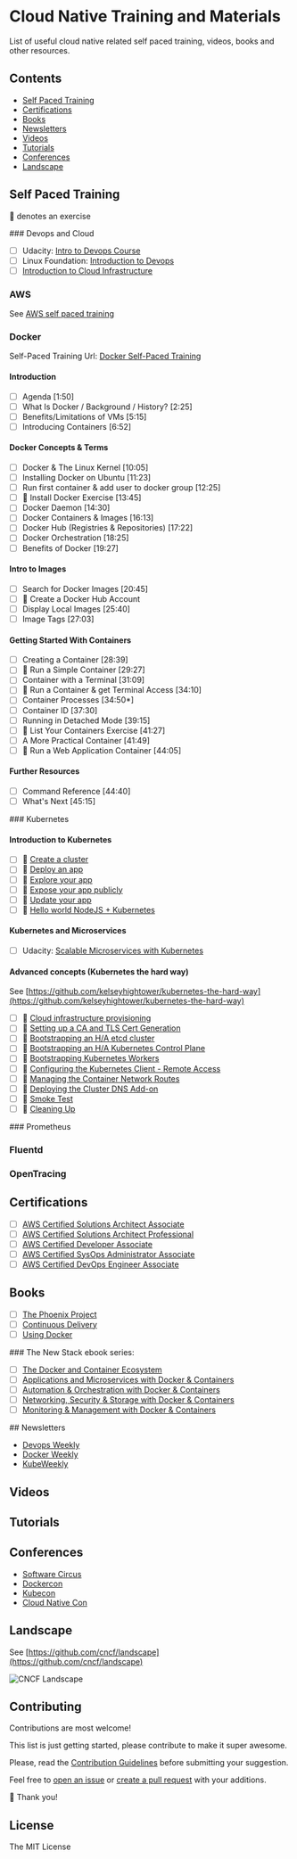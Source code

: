 # Cloud Native Training and Materials

List of useful cloud native related self paced training, videos, books and other resources.

## Contents

- [Self Paced Training](#self-paced-training)
- [Certifications](#certifications)
- [Books](#books)
- [Newsletters](#newsletters)
- [Videos](#videos)
- [Tutorials](#tutorials)
- [Conferences](#conferences)
- [Landscape](#landscape)

## Self Paced Training

:memo: denotes an exercise

### Devops and Cloud

- [ ] Udacity: [Intro to Devops Course](https://www.udacity.com/course/intro-to-devops--ud611)
- [ ] Linux Foundation: [Introduction to Devops](https://www.edx.org/course/introduction-devops-transforming-linuxfoundationx-lfs161x)
- [ ] [Introduction to Cloud Infrastructure](https://www.edx.org/course/introduction-cloud-infrastructure-linuxfoundationx-lfs151-x)

### AWS

See [AWS self paced training](self-paced-training/aws.md)

### Docker

Self-Paced Training Url: [Docker Self-Paced Training](https://training.docker.com/self-paced-training)

#### Introduction

- [ ] Agenda [1:50]
- [ ] What Is Docker / Background / History? [2:25]
- [ ] Benefits/Limitations of VMs [5:15]
- [ ] Introducing Containers [6:52]

#### Docker Concepts & Terms

- [ ] Docker & The Linux Kernel [10:05]
- [ ] Installing Docker on Ubuntu [11:23]
- [ ] Run first container & add user to docker group [12:25]
- [ ] :memo: Install Docker Exercise [13:45]
- [ ] Docker Daemon [14:30]
- [ ] Docker Containers & Images [16:13]
- [ ] Docker Hub (Registries & Repositories) [17:22]
- [ ] Docker Orchestration [18:25]
- [ ] Benefits of Docker [19:27]

#### Intro to Images

- [ ] Search for Docker Images [20:45]
- [ ] :memo: Create a Docker Hub Account
- [ ] Display Local Images [25:40]
- [ ] Image Tags [27:03]

#### Getting Started With Containers

- [ ] Creating a Container [28:39]
- [ ] :memo: Run a Simple Container [29:27]
- [ ] Container with a Terminal [31:09]
- [ ] :memo: Run a Container & get Terminal Access [34:10]
- [ ] Container Processes [34:50*]
- [ ] Container ID [37:30]
- [ ] Running in Detached Mode [39:15]
- [ ] :memo: List Your Containers Exercise [41:27]
- [ ] A More Practical Container [41:49]
- [ ] :memo: Run a Web Application Container [44:05]

#### Further Resources
- [ ] Command Reference [44:40]
- [ ] What's Next [45:15]

### Kubernetes

#### Introduction to Kubernetes

- [ ] :memo: [Create a cluster](https://kubernetesbootcamp.github.io/kubernetes-bootcamp/1-0.html)
- [ ] :memo: [Deploy an app](https://kubernetesbootcamp.github.io/kubernetes-bootcamp/2-0.html)
- [ ] :memo: [Explore your app](https://kubernetesbootcamp.github.io/kubernetes-bootcamp/3-0.html)
- [ ] :memo: [Expose your app publicly](https://kubernetesbootcamp.github.io/kubernetes-bootcamp/4-0.html)
- [ ] :memo: [Update your app](https://kubernetesbootcamp.github.io/kubernetes-bootcamp/6-0.html)
- [ ] :memo: [Hello world NodeJS + Kubernetes](https://codelabs.developers.google.com/codelabs/cloud-hello-kubernetes/index.html?index=..%2F..%2Findex#0)

#### Kubernetes and Microservices

- [ ] Udacity: [Scalable Microservices with Kubernetes](https://www.udacity.com/course/scalable-microservices-with-kubernetes--ud615)

#### Advanced concepts (Kubernetes the hard way)

See [https://github.com/kelseyhightower/kubernetes-the-hard-way](https://github.com/kelseyhightower/kubernetes-the-hard-way)

- [ ] :memo: [Cloud infrastructure provisioning](https://github.com/kelseyhightower/kubernetes-the-hard-way/blob/master/docs/01-infrastructure.md)
- [ ] :memo: [Setting up a CA and TLS Cert Generation](https://github.com/kelseyhightower/kubernetes-the-hard-way/blob/master/docs/02-certificate-authority.md)
- [ ] :memo: [Bootstrapping an H/A etcd cluster](https://github.com/kelseyhightower/kubernetes-the-hard-way/blob/master/docs/03-etcd.md)
- [ ] :memo: [Bootstrapping an H/A Kubernetes Control Plane](https://github.com/kelseyhightower/kubernetes-the-hard-way/blob/master/docs/04-kubernetes-controller.md)
- [ ] :memo: [Bootstrapping Kubernetes Workers](https://github.com/kelseyhightower/kubernetes-the-hard-way/blob/master/docs/05-kubernetes-worker.md)
- [ ] :memo: [Configuring the Kubernetes Client - Remote Access](https://github.com/kelseyhightower/kubernetes-the-hard-way/blob/master/docs/06-kubectl.md)
- [ ] :memo: [Managing the Container Network Routes](https://github.com/kelseyhightower/kubernetes-the-hard-way/blob/master/docs/07-network.md)
- [ ] :memo: [Deploying the Cluster DNS Add-on](https://github.com/kelseyhightower/kubernetes-the-hard-way/blob/master/docs/08-dns-addon.md)
- [ ] :memo: [Smoke Test](https://github.com/kelseyhightower/kubernetes-the-hard-way/blob/master/docs/09-smoke-test.md)
- [ ] :memo: [Cleaning Up](https://github.com/kelseyhightower/kubernetes-the-hard-way/blob/master/docs/10-cleanup.md)

### Prometheus

### Fluentd

### OpenTracing

## Certifications

- [ ] [AWS Certified Solutions Architect Associate](https://aws.amazon.com/certification/certified-solutions-architect-associate/)
- [ ] [AWS Certified Solutions Architect Professional](https://aws.amazon.com/certification/certified-solutions-architect-professional/)
- [ ] [AWS Certified Developer Associate](https://aws.amazon.com/certification/certified-developer-associate/)
- [ ] [AWS Certified SysOps Administrator Associate](https://aws.amazon.com/certification/certified-sysops-admin-associate/)
- [ ] [AWS Certified DevOps Engineer Associate](https://aws.amazon.com/certification/certified-devops-engineer-professional/)

## Books

- [ ] [The Phoenix Project](http://www.amazon.co.uk/dp/0988262509)
- [ ] [Continuous Delivery](https://www.amazon.co.uk/d/Books/Continuous-Delivery-Deployment-Automation-Addison-Wesley/0321601912)
- [ ] [Using Docker](https://www.amazon.co.uk/Using-Docker-Adrian-Mouat-x/dp/1491915765)

### The New Stack ebook series:
- [ ] [The Docker and Container Ecosystem](http://thenewstack.io/ebookseries/)
- [ ] [Applications and Microservices with Docker & Containers](http://thenewstack.io/ebookseries/)
- [ ] [Automation & Orchestration with Docker & Containers](http://thenewstack.io/ebookseries/)
- [ ] [Networking, Security & Storage with Docker & Containers](http://thenewstack.io/ebookseries/)
- [ ] [Monitoring & Management with Docker & Containers](http://thenewstack.io/ebookseries/)

## Newsletters

- [Devops Weekly](http://www.devopsweekly.com/)
- [Docker Weekly](https://www.docker.com/newsletter-subscription)
- [KubeWeekly](http://kube.news/)

## Videos

## Tutorials

## Conferences

- [Software Circus](http://cloudnativecomputing.softwarecircus.io/)
- [Dockercon](http://2017.dockercon.com/)
- [Kubecon](http://events.linuxfoundation.org/events/kubecon)
- [Cloud Native Con](http://events.linuxfoundation.org/events/cloudnativecon)

## Landscape

See [https://github.com/cncf/landscape](https://github.com/cncf/landscape)

![CNCF Landscape](https://raw.githubusercontent.com/cncf/landscape/master/landscape/CloudNativeLandscape_v0.9.2.jpg)

## Contributing

Contributions are most welcome!

This list is just getting started, please contribute to make it super awesome.

Please, read the [Contribution Guidelines](https://github.com/Capgemini/cloud-native-training/blob/master/CONTRIBUTING.md) before submitting your suggestion.

Feel free to [open an issue](https://github.com/Capgemini/cloud-native-training/issues) or [create a pull request](https://github.com/Capgemini/cloud-native-training/pulls) with your additions.

:star2: Thank you!

## License

The MIT License

